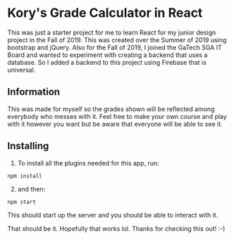 # Kory's Grade Calculator in React

This was just a starter project for me to learn React for my junior design project in the Fall of 2019. This was created over the Summer of 2019 using bootstrap and jQuery. Also for the Fall of 2019, I joined the GaTech SGA IT Board and wanted to experiment with creating a backend that uses a database. So I added a backend to this project using Firebase that is universal. 

## Information

This was made for myself so the grades shown will be reflected among everybody who messes with it. Feel free to make your own course and play with it however you want but be aware that everyone will be able to see it.

## Installing

1) To install all the plugins needed for this app, run:

```
npm install
```

2) and then:

```
npm start
```

This should start up the server and you should be able to interact with it.

That should be it. Hopefully that works lol. Thanks for checking this out! :-)
